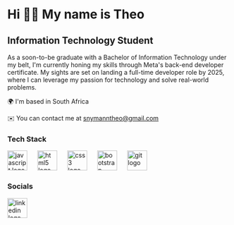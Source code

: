 <h1 align="left">Hi 👋🏽 My name is Theo</h1>

<h2 align="left">Information Technology Student</h2>

<p align="left">As a soon-to-be graduate with a Bachelor of Information Technology under my belt, I'm currently honing my skills through Meta's back-end developer certificate. My sights are set on landing a full-time developer role by 2025, where I can leverage my passion for technology and solve real-world problems.</p>

<p align="left">🌍 I'm based in South Africa</p>
<p align="left">✉️  You can contact me at <a href="mailto:snymanntheo@gmail.com">snymanntheo@gmail.com</a>

<h3 align="left">Tech Stack</h3>

<div align="left">
  <img src="https://cdn.jsdelivr.net/gh/devicons/devicon/icons/javascript/javascript-plain.svg" height="45" alt="javascript logo"  />
  <img width="15" />
  <img src="https://cdn.jsdelivr.net/gh/devicons/devicon/icons/html5/html5-plain.svg" height="45" alt="html5 logo"  />
  <img width="15" />
  <img src="https://cdn.jsdelivr.net/gh/devicons/devicon/icons/css3/css3-plain.svg" height="45" alt="css3 logo"  />
  <img width="15" />
  <img src="https://cdn.jsdelivr.net/gh/devicons/devicon/icons/bootstrap/bootstrap-plain.svg" height="45" alt="bootstrap logo"  />
  <img width="15" />
  <img src="https://cdn.jsdelivr.net/gh/devicons/devicon/icons/git/git-original.svg" height="45" alt="git logo"  />
</div>

<h3 align="left">Socials</h3>

<div align="left">
  <a href="https://www.linkedin.com/in/snymanntheo/" target="_blank">
    <img src="https://raw.githubusercontent.com/maurodesouza/profile-readme-generator/master/src/assets/icons/social/linkedin/default.svg" width="45" height="45" alt="linkedin logo"  />
  </a>
</div>
